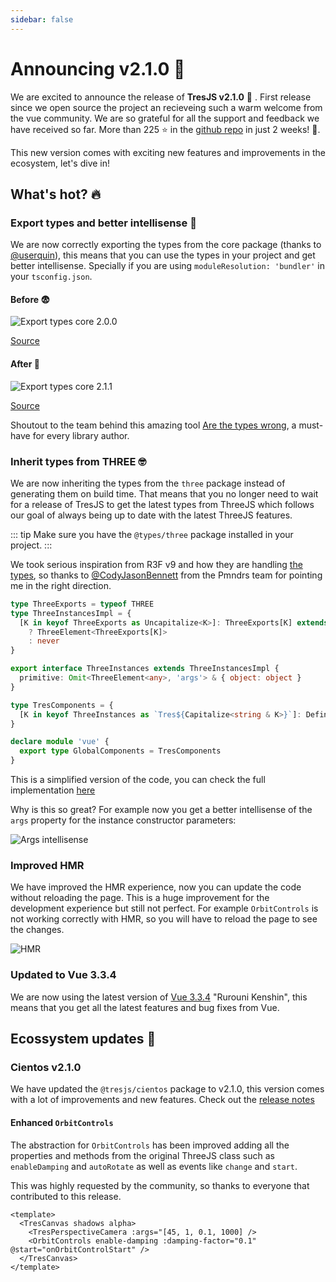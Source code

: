 ```yaml
---
sidebar: false
---
```


# Announcing v2.1.0 🎉

We are excited to announce the release of **TresJS v2.1.0** 🎉 . First release since we open source the project an recieveing such a warm welcome from the vue community. We are so grateful for all the support and feedback we have received so far. More than 225 ⭐️ in the [github repo](https://github.com/Tresjs/tres) in just 2 weeks! 🤯.

This new version comes with exciting new features and improvements in the ecosystem, let's dive in!

## What's hot? 🔥

### Export types and better intellisense 🦾

We are now correctly exporting the types from the core package (thanks to [@userquin](https://github.com/userquin)), this means that you can use the types in your project and get better intellisense. Specially if you are using `moduleResolution: 'bundler'` in your `tsconfig.json`.

#### Before 😨

![Export types core 2.0.0](/blog/tres-core-2-0-0.png)

[Source](https://arethetypeswrong.github.io/?p=%40tresjs%2Fcore%402..0.0)

#### After 🥹

![Export types core 2.1.1](/blog/tres-core-2-1-1.png)

[Source](https://arethetypeswrong.github.io/?p=%40tresjs%2Fcore%402.1.1)

Shoutout to the team behind this amazing tool [Are the types wrong](https://arethetypeswrong.github.io), a must-have for every library author.

### Inherit types from THREE 🤓

We are now inheriting the types from the `three` package instead of generating them on build time. That means that you no longer need to wait for a release of TresJS to get the latest types from ThreeJS which follows our goal of always being up to date with the latest ThreeJS features.

::: tip
Make sure you have the `@types/three` package installed in your project.
:::

We took serious inspiration from R3F v9 and how they are handling [the types](https://github.com/pmndrs/react-three-fiber/blob/v9/packages/fiber/src/three-types.ts), so thanks to [@CodyJasonBennett](https://github.com/CodyJasonBennett) from the Pmndrs team for pointing me in the right direction.

```ts
type ThreeExports = typeof THREE
type ThreeInstancesImpl = {
  [K in keyof ThreeExports as Uncapitalize<K>]: ThreeExports[K] extends ConstructorRepresentation
    ? ThreeElement<ThreeExports[K]>
    : never
}

export interface ThreeInstances extends ThreeInstancesImpl {
  primitive: Omit<ThreeElement<any>, 'args'> & { object: object }
}

type TresComponents = {
  [K in keyof ThreeInstances as `Tres${Capitalize<string & K>}`]: DefineComponent<ThreeInstances[K]>
}

declare module 'vue' {
  export type GlobalComponents = TresComponents
}
```

This is a simplified version of the code, you can check the full implementation [here](https://github.com/Tresjs/tres/blob/main/src/types/index.ts)

Why is this so great? For example now you get a better intellisense of the `args` property for the instance constructor parameters:

![Args intellisense](/blog/args-intellisense.png)

### Improved HMR

We have improved the HMR experience, now you can update the code without reloading the page. This is a huge improvement for the development experience but still not perfect. For example `OrbitControls` is not working correctly with HMR, so you will have to reload the page to see the changes.

![HMR](/blog/hmr.gif)

### Updated to Vue 3.3.4

We are now using the latest version of [Vue 3.3.4](https://blog.vuejs.org/posts/vue-3-3) "Rurouni Kenshin", this means that you get all the latest features and bug fixes from Vue.

## Ecossystem updates 🌳

### Cientos v2.1.0

We have updated the `@tresjs/cientos` package to v2.1.0, this version comes with a lot of improvements and new features. Check out the [release notes](https://github.com/Tresjs/cientos/releases/tag/2.1.0)

#### Enhanced `OrbitControls`

The abstraction for `OrbitControls` has been improved adding all the properties and methods from the original ThreeJS class such as `enableDamping` and `autoRotate` as well as events like `change` and `start`.

This was highly requested by the community, so thanks to everyone that contributed to this release.

```vue
<template>
  <TresCanvas shadows alpha>
    <TresPerspectiveCamera :args="[45, 1, 0.1, 1000] />
    <OrbitControls enable-damping :damping-factor="0.1" @start="onOrbitControlStart" />
  </TresCanvas>
</template>
```

